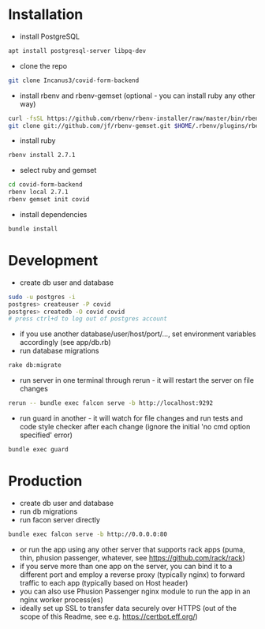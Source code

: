 # Installation

* install PostgreSQL

```sh
apt install postgresql-server libpq-dev
```

* clone the repo

```sh
git clone Incanus3/covid-form-backend
```

* install rbenv and rbenv-gemset (optional - you can install ruby any other way)

```sh
curl -fsSL https://github.com/rbenv/rbenv-installer/raw/master/bin/rbenv-installer | bash
git clone git://github.com/jf/rbenv-gemset.git $HOME/.rbenv/plugins/rbenv-gemset
```

* install ruby

```sh
rbenv install 2.7.1
```

* select ruby and gemset

```sh
cd covid-form-backend
rbenv local 2.7.1
rbenv gemset init covid
```

* install dependencies

```sh
bundle install
```

# Development

* create db user and database

```sh
sudo -u postgres -i
postgres> createuser -P covid
postgres> createdb -O covid covid
# press ctrl+d to log out of postgres account
```

* if you use another database/user/host/port/..., set environment variables accordingly
  (see app/db.rb)
* run database migrations

```sh
rake db:migrate
```

* run server in one terminal through rerun - it will restart the server on file changes

```sh
rerun -- bundle exec falcon serve -b http://localhost:9292
```

* run guard in another - it will watch for file changes and run tests and code style checker
  after each change (ignore the initial 'no cmd option specified' error)

```sh
bundle exec guard
```

# Production

* create db user and database
* run db migrations
* run facon server directly

```sh
bundle exec falcon serve -b http://0.0.0.0:80
```

* or run the app using any other server that supports rack apps
  (puma, thin, phusion passenger, whatever, see https://github.com/rack/rack)
* if you serve more than one app on the server, you can bind it to a different port and employ
  a reverse proxy (typically nginx) to forward traffic to each app (typically based on Host header)
* you can also use Phusion Passenger nginx module to run the app in an nginx worker process(es)
* ideally set up SSL to transfer data securely over HTTPS
  (out of the scope of this Readme, see e.g. https://certbot.eff.org/)
